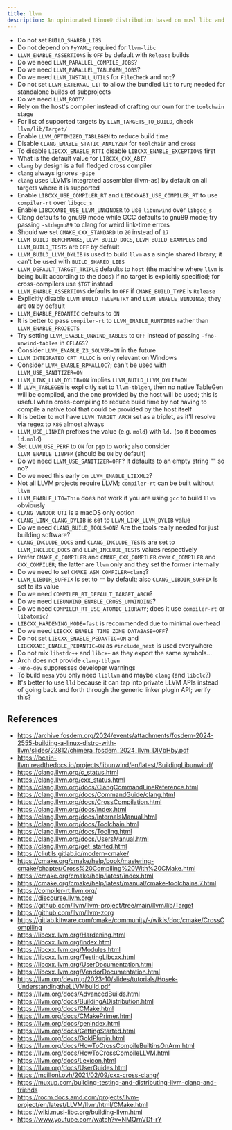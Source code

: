```yaml
---
title: llvm
description: An opinionated Linux® distribution based on musl libc and toybox
---
```


- Do not set `BUILD_SHARED_LIBS`
- Do not depend on `PyYAML`; required for `llvm-libc`
- `LLVM_ENABLE_ASSERTIONS` is `OFF` by default with `Release` builds
- Do we need `LLVM_PARALLEL_COMPILE_JOBS`?
- Do we need `LLVM_PARALLEL_TABLEGEN_JOBS`?
- Do we need `LLVM_INSTALL_UTILS` for `FileCheck` and `not`?
- Do not set `LLVM_EXTERNAL_LIT` to allow the bundled `lit` to run; needed for standalone builds of subprojects
- Do we need `LLVM_ROOT`?
- Rely on the host's compiler instead of crafting our own for the `toolchain` stage
- For list of supported targets by `LLVM_TARGETS_TO_BUILD`, check `llvm/lib/Target/`
- Enable `LLVM_OPTIMIZED_TABLEGEN` to reduce build time
- Disable `CLANG_ENABLE_STATIC_ANALYZER` for `toolchain` and `cross`
- To disable `LIBCXX_ENABLE_RTTI` disable `LIBCXX_ENABLE_EXCEPTIONS` first
- What is the default value for `LIBCXX_CXX_ABI`?
- `clang` by design is a full fledged cross compiler
- `clang` always ignores `-pipe`
- `clang` uses LLVM’s integrated assembler (llvm-as) by default on all targets where it is supported
- Enable `LIBCXX_USE_COMPILER_RT` and `LIBCXXABI_USE_COMPILER_RT` to use `compiler-rt` over `libgcc_s`
- Enable `LIBCXXABI_USE_LLVM_UNWINDER` to use `libunwind` over `libgcc_s`
- Clang defaults to gnu99 mode while GCC defaults to gnu89 mode; try passing `-std=gnu89` to clang for weird link-time errors
- Should we set `CMAKE_CXX_STANDARD` to `20` instead of `17`
- `LLVM_BUILD_BENCHMARKS`, `LLVM_BUILD_DOCS`, `LLVM_BUILD_EXAMPLES` and `LLVM_BUILD_TESTS` are `OFF` by default
- `LLVM_BUILD_LLVM_DYLIB` is used to build `llvm` as a single shared library; it can't be used with `BUILD_SHARED_LIBS`
- `LLVM_DEFAULT_TARGET_TRIPLE` defaults to `host` (the machine where `llvm` is being built according to the docs) if no target is explicitly specified; for cross-compilers use `$TGT` instead
- `LLVM_ENABLE_ASSERTIONS` defaults to `OFF` if `CMAKE_BUILD_TYPE` is `Release`
- Explicitly disable `LLVM_BUILD_TELEMETRY` and `LLVM_ENABLE_BINDINGS`; they are `ON` by default
- `LLVM_ENABLE_PEDANTIC` defaults to `ON`
- It is better to pass `compiler-rt` to `LLVM_ENABLE_RUNTIMES` rather than `LLVM_ENABLE_PROJECTS`
- Try setting `LLVM_ENABLE_UNWIND_TABLES` to `OFF` instead of passing `-fno-unwind-tables` in `CFLAGS`?
- Consider `LLVM_ENABLE_Z3_SOLVER=ON` in the future
- `LLVM_INTEGRATED_CRT_ALLOC` is only relevant on Windows
- Consider `LLVM_ENABLE_RPMALLOC`?; can't be used with `LLVM_USE_SANITIZER=ON`
- `LLVM_LINK_LLVM_DYLIB=ON` implies `LLVM_BUILD_LLVM_DYLIB=ON`
- If `LLVM_TABLEGEN` is explicitly set to `llvm-tblgen`, then no native TableGen will be compiled, and the one provided by the host will be used; this is useful when cross-compiling to reduce build time by not having to compile a native tool that could be provided by the host itself
- It is better to not have `LLVM_TARGET_ARCH` set as a triplet, as it'll resolve via regex to `X86` almost always
- `LLVM_USE_LINKER` prefixes the value (e.g. `mold`) with `ld.` (so it becomes `ld.mold`)
- Set `LLVM_USE_PERF` to `ON` for `pgo` to work; also consider `LLVM_ENABLE_LIBPFM` (should be `ON` by default)
- Do we need `LLVM_USE_SANITIZER=OFF`? It defaults to an empty string "" so no?
- Do we need this early on `LLVM_ENABLE_LIBXML2`?
- Not all LLVM projects require LLVM; `compiler-rt` can be built without `llvm`
- `LLVM_ENABLE_LTO=Thin` does not work if you are using `gcc` to build `llvm` obviously
- `CLANG_VENDOR_UTI` is a macOS only option
- `CLANG_LINK_CLANG_DYLIB` is set to `LLVM_LINK_LLVM_DYLIB` value
- Do we need `CLANG_BUILD_TOOLS=ON`? Are the tools really needed for just building software?
- `CLANG_INCLUDE_DOCS` and `CLANG_INCLUDE_TESTS` are set to `LLVM_INCLUDE_DOCS` and `LLVM_INCLUDE_TESTS` values respectively
- Prefer `CMAKE_C_COMPILER` and `CMAKE_CXX_COMPILER` over `C_COMPILER` and `CXX_COMPILER`; the latter are `llvm` only and they set the former internally
- Do we need to set `CMAKE_ASM_COMPILER=clang`?
- `LLVM_LIBDIR_SUFFIX` is set to `""` by default; also `CLANG_LIBDIR_SUFFIX` is set to its value
- Do we need `COMPILER_RT_DEFAULT_TARGET_ARCH`?
- Do we need `LIBUNWIND_ENABLE_CROSS_UNWINDING`?
- Do we need `COMPILER_RT_USE_ATOMIC_LIBRARY`; does it use `compiler-rt` or `libatomic`?
- `LIBCXX_HARDENING_MODE=fast` is recommended due to minimal overhead
- Do we need `LIBCXX_ENABLE_TIME_ZONE_DATABASE=OFF`?
- Do not set `LIBCXX_ENABLE_PEDANTIC=ON` and `LIBCXXABI_ENABLE_PEDANTIC=ON` as `#include_next` is used everywhere
- Do not mix `libstdc++` and `libc++` as they export the same symbols...
- Arch does not provide `clang-tblgen`
- `-Wno-dev` suppresses developer warnings
- To build `mesa` you only need `libllvm` and maybe `clang` (and `libclc`?)
- It's better to use `lld` because it can tap into private LLVM APIs instead of going back and forth through the generic linker plugin API; verify this?

## References
- https://archive.fosdem.org/2024/events/attachments/fosdem-2024-2555-building-a-linux-distro-with-llvm/slides/22812/chimera_fosdem_2024_llvm_DIVbHby.pdf
- https://bcain-llvm.readthedocs.io/projects/libunwind/en/latest/BuildingLibunwind/
- https://clang.llvm.org/c_status.html
- https://clang.llvm.org/cxx_status.html
- https://clang.llvm.org/docs/ClangCommandLineReference.html
- https://clang.llvm.org/docs/CommandGuide/clang.html
- https://clang.llvm.org/docs/CrossCompilation.html
- https://clang.llvm.org/docs/index.html
- https://clang.llvm.org/docs/InternalsManual.html
- https://clang.llvm.org/docs/Toolchain.html
- https://clang.llvm.org/docs/Tooling.html
- https://clang.llvm.org/docs/UsersManual.html
- https://clang.llvm.org/get_started.html
- https://cliutils.gitlab.io/modern-cmake/
- https://cmake.org/cmake/help/book/mastering-cmake/chapter/Cross%20Compiling%20With%20CMake.html
- https://cmake.org/cmake/help/latest/index.html
- https://cmake.org/cmake/help/latest/manual/cmake-toolchains.7.html
- https://compiler-rt.llvm.org/
- https://discourse.llvm.org/
- https://github.com/llvm/llvm-project/tree/main/llvm/lib/Target
- https://github.com/llvm/llvm-zorg
- https://gitlab.kitware.com/cmake/community/-/wikis/doc/cmake/CrossCompiling
- https://libcxx.llvm.org/Hardening.html
- https://libcxx.llvm.org/index.html
- https://libcxx.llvm.org/Modules.html
- https://libcxx.llvm.org/TestingLibcxx.html
- https://libcxx.llvm.org/UserDocumentation.html
- https://libcxx.llvm.org/VendorDocumentation.html
- https://llvm.org/devmtg/2023-10/slides/tutorials/Hosek-UnderstandingtheLLVMbuild.pdf
- https://llvm.org/docs/AdvancedBuilds.html
- https://llvm.org/docs/BuildingADistribution.html
- https://llvm.org/docs/CMake.html
- https://llvm.org/docs/CMakePrimer.html
- https://llvm.org/docs/genindex.html
- https://llvm.org/docs/GettingStarted.html
- https://llvm.org/docs/GoldPlugin.html
- https://llvm.org/docs/HowToCrossCompileBuiltinsOnArm.html
- https://llvm.org/docs/HowToCrossCompileLLVM.html
- https://llvm.org/docs/Lexicon.html
- https://llvm.org/docs/UserGuides.html
- https://mcilloni.ovh/2021/02/09/cxx-cross-clang/
- https://muxup.com/building-testing-and-distributing-llvm-clang-and-friends
- https://rocm.docs.amd.com/projects/llvm-project/en/latest/LLVM/llvm/html/CMake.html
- https://wiki.musl-libc.org/building-llvm.html
- https://www.youtube.com/watch?v=NMQrnVDf-rY
